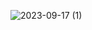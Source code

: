 ![2023-09-17 (1)](https://github.com/Addarshkumar/nandtotetris_project-2.1/assets/142793710/5148d98d-9a31-470e-976d-574065fa2f1d)
